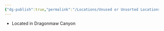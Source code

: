 ```yaml
---
{"dg-publish":true,"permalink":"/Locations/Unused or Unsorted Locations/Silvertooth Spire/"}
---
```


- Located in Dragonmaw Canyon
